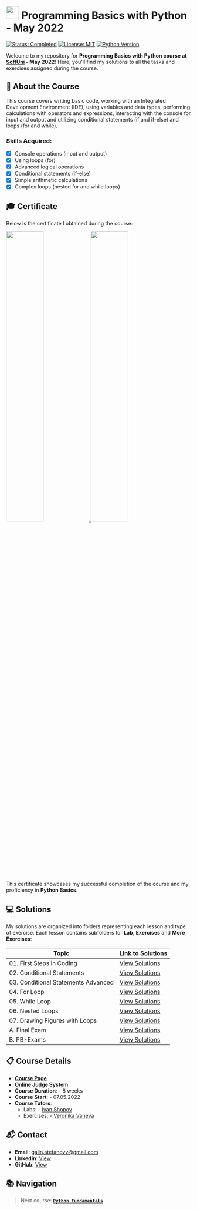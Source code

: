 # <img src="https://github.com/user-attachments/assets/edd51244-593a-4f97-9aae-2c8f44e72be5" width="35"> Programming Basics with Python - May 2022
[![Status: Completed](https://img.shields.io/badge/Status-Completed-green.svg)](#-certificate) [![License: MIT](https://img.shields.io/badge/License-MIT-yellow.svg)](https://github.com/galinstefanovv/SoftUni-Python-Basics/blob/main/LICENSE) [![Python Version](https://img.shields.io/badge/python-3.x-blue.svg)](https://www.python.org/downloads/) 

Welcome to my repository for **Programming Basics with Python course at [SoftUni](https://softuni.bg/) - May 2022**! Here, you'll find my solutions to all the tasks and exercises assigned during the course.

## 📖 About the Course
This course covers writing basic code, working with an Integrated Development Environment (IDE), using variables and data types, performing calculations with operators and expressions, interacting with the console for input and output and utilizing conditional statements (if and if-else) and loops (for and while).

### Skills Acquired:
- [x] Console operations (input and output)
- [x] Using loops (for)
- [x] Advanced logical operations
- [x] Conditional statements (if-else)
- [x] Simple arithmetic calculations
- [x] Complex loops (nested for and while loops)

## 🎓 Certificate
Below is the certificate I obtained during the course: 

<a href="https://softuni.bg/certificates/details/135166/d24eace2">
<img src="https://github.com/user-attachments/assets/ab5bbca8-b26b-42d8-8dc7-f3f26e1da204" width="45%" />
<img src="https://github.com/user-attachments/assets/1ee3b424-9618-453c-98de-f5421c907c28" width="45%" />
</a>

This certificate showcases my successful completion of the course and my proficiency in **Python Basics**.

## 💻 Solutions
My solutions are organized into folders representing each lesson and type of exercise. Each lesson contains subfolders for **Lab**, **Exercises** and **More Exercises**:

| Topic                              | Link to Solutions                           |
|------------------------------------|---------------------------------------------|
| 01. First Steps in Coding          | [View Solutions](<./01 - First Steps in Coding>) |
| 02. Conditional Statements         | [View Solutions](<./02 - Conditional Statements>) |
| 03. Conditional Statements Advanced| [View Solutions](<./03 - Conditional Statements Advanced>) |
| 04. For Loop                       | [View Solutions](<./04 - For - Loop>) |
| 05. While Loop                     | [View Solutions](<./05 - While Loop>) |
| 06. Nested Loops                   | [View Solutions](<./06 - Nested Loops>) |
| 07. Drawing Figures with Loops     | [View Solutions](<./07 - Drawing Figures>) |
| A. Final Exam                      | [View Solutions](<./A - Final Exam>) |
| B. PB-Exams                        | [View Solutions](<./B - PB-Exams>) |

## 📋 Course Details 
- [**Course Page**](https://softuni.bg/trainings/3748/programming-basics-with-python-may-2022)
- [**Online Judge System**](https://judge.softuni.org/)
- **Course Duration**: - 8 weeks
- **Course Start**: - 07.05.2022
- **Course Tutors**: 
  - Labs: - [Ivan Shopov](https://www.linkedin.com/in/ivan-shopov/)
  - Exercises: - [Veronika Vaneva](https://www.linkedin.com/in/veronika-vaneva)

## 📬 Contact
- **Email**: galin.stefanovv@gmail.com
- **Linkedin**: [View](https://www.linkedin.com/in/galin-stefanov/)
- **GitHub**: [View](https://github.com/galinstefanovv)

## 📚 Navigation
> Next course: [**`Python Fundamentals`**](https://github.com/galinstefanovv/SoftUni-Python-Fundamentals)
